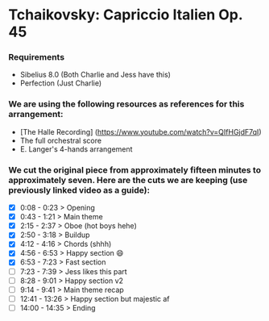 # Tchaikovsky: Capriccio Italien Op. 45

### Requirements
- Sibelius 8.0 (Both Charlie and Jess have this)
- Perfection (Just Charlie)

### We are using the following resources as references for this arrangement:
- [The Halle Recording] (https://www.youtube.com/watch?v=QIfHGjdF7qI)
- The full orchestral score
- E. Langer's 4-hands arrangement

### We cut the original piece from approximately fifteen minutes to approximately seven. Here are the cuts we are keeping (use previously linked video as a guide):
- [x] 0:08 - 0:23 > Opening
- [x] 0:43 - 1:21 > Main theme
- [x] 2:15 - 2:37 > Oboe (hot boys hehe)
- [x] 2:50 - 3:18 > Buildup
- [x] 4:12 - 4:16 > Chords (shhh) 
- [x] 4:56 - 6:53 > Happy section :smile:
- [x] 6:53 - 7:23 > Fast section
- [ ] 7:23 - 7:39 > Jess likes this part
- [ ] 8:28 - 9:01 > Happy section v2
- [ ] 9:14 - 9:41 > Main theme recap
- [ ] 12:41 - 13:26 > Happy section but majestic af
- [ ] 14:00 - 14:35 > Ending
